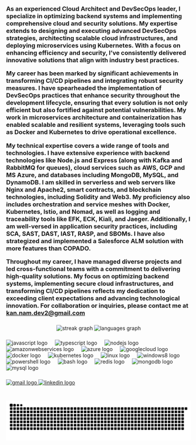 <h3 align="left">As an experienced Cloud Architect and DevSecOps leader, I specialize in optimizing backend systems and implementing comprehensive cloud and security solutions. My expertise extends to designing and executing advanced DevSecOps strategies, architecting scalable cloud infrastructures, and deploying microservices using Kubernetes. With a focus on enhancing efficiency and security, I’ve consistently delivered innovative solutions that align with industry best practices.<br>

My career has been marked by significant achievements in transforming CI/CD pipelines and integrating robust security measures. I have spearheaded the implementation of DevSecOps practices that enhance security throughout the development lifecycle, ensuring that every solution is not only efficient but also fortified against potential vulnerabilities. My work in microservices architecture and containerization has enabled scalable and resilient systems, leveraging tools such as Docker and Kubernetes to drive operational excellence.<br>

My technical expertise covers a wide range of tools and technologies. I have extensive experience with backend technologies like Node.js and Express (along with Kafka and RabbitMQ for queues), cloud services such as AWS, GCP and MS Azure, and databases including MongoDB, MySQL, and DynamoDB. I am skilled in serverless and web servers like Nginx and Apache2, smart contracts, and blockchain technologies, including Solidity and Web3. My proficiency also includes orchestration and service meshes with Docker, Kubernetes, Istio, and Nomad, as well as logging and traceability tools like EFK, ECK, Kiali, and Jaeger. Additionally, I am well-versed in application security practices, including SCA, SAST, DAST, IAST, RASP, and SBOMs. I have also strategized and implemented a Salesforce ALM solution with more features than COPADO.<br>

Throughout my career, I have managed diverse projects and led cross-functional teams with a commitment to delivering high-quality solutions. My focus on optimizing backend systems, implementing secure cloud infrastructures, and transforming CI/CD pipelines reflects my dedication to exceeding client expectations and advancing technological innovation. For collaboration or inquiries, please contact me at kan.nam.dev2@gmail.com</h3>

###

<div align="center">
  <img src="https://streak-stats.demolab.com?user=Pyronewbic&locale=en&mode=daily&theme=dark&hide_border=false&border_radius=5" height="150" alt="streak graph"  />
  <img src="https://github-readme-stats.vercel.app/api/top-langs?username=Pyronewbic&locale=en&hide_title=false&layout=compact&card_width=320&langs_count=5&theme=dark&hide_border=false" height="150" alt="languages graph"  />
</div>

###

<div align="left">
  <img src="https://cdn.jsdelivr.net/gh/devicons/devicon/icons/javascript/javascript-original.svg" height="30" alt="javascript logo"  />
  <img width="12" />
  <img src="https://cdn.jsdelivr.net/gh/devicons/devicon/icons/typescript/typescript-original.svg" height="30" alt="typescript logo"  />
  <img width="12" />
  <img src="https://cdn.jsdelivr.net/gh/devicons/devicon/icons/nodejs/nodejs-original.svg" height="30" alt="nodejs logo"  />
  <img width="12" />
  <img src="https://skillicons.dev/icons?i=aws" height="30" alt="amazonwebservices logo"  />
  <img width="12" />
  <img src="https://cdn.jsdelivr.net/gh/devicons/devicon/icons/azure/azure-original.svg" height="30" alt="azure logo"  />
  <img width="12" />
  <img src="https://cdn.jsdelivr.net/gh/devicons/devicon/icons/googlecloud/googlecloud-original.svg" height="30" alt="googlecloud logo"  />
  <img width="12" />
  <img src="https://cdn.jsdelivr.net/gh/devicons/devicon/icons/docker/docker-original.svg" height="30" alt="docker logo"  />
  <img width="12" />
  <img src="https://cdn.jsdelivr.net/gh/devicons/devicon/icons/kubernetes/kubernetes-plain.svg" height="30" alt="kubernetes logo"  />
  <img width="12" />
  <img src="https://cdn.jsdelivr.net/gh/devicons/devicon/icons/linux/linux-original.svg" height="30" alt="linux logo"  />
  <img width="12" />
  <img src="https://cdn.jsdelivr.net/gh/devicons/devicon/icons/windows8/windows8-original.svg" height="30" alt="windows8 logo"  />
  <img width="12" />
  <img src="https://cdn.simpleicons.org/powershell/5391FE" height="30" alt="powershell logo"  />
  <img width="12" />
  <img src="https://skillicons.dev/icons?i=bash" height="30" alt="bash logo"  />
  <img width="12" />
  <img src="https://cdn.jsdelivr.net/gh/devicons/devicon/icons/redis/redis-original.svg" height="30" alt="redis logo"  />
  <img width="12" />
  <img src="https://cdn.jsdelivr.net/gh/devicons/devicon/icons/mongodb/mongodb-original.svg" height="30" alt="mongodb logo"  />
  <img width="12" />
  <img src="https://cdn.jsdelivr.net/gh/devicons/devicon/icons/mysql/mysql-original.svg" height="30" alt="mysql logo"  />
</div>

###

<div align="left">
  <a href="mailto:kan.nam.dev.2@gmail.com" target="_blank">
    <img src="https://img.shields.io/static/v1?message=Gmail&logo=gmail&label=&color=D14836&logoColor=white&labelColor=&style=for-the-badge" height="35" alt="gmail logo"  />
  </a>
  <a href="https://www.linkedin.com/in/kanishka-nambiar/" target="_blank">
    <img src="https://img.shields.io/static/v1?message=LinkedIn&logo=linkedin&label=&color=0077B5&logoColor=white&labelColor=&style=for-the-badge" height="35" alt="linkedin logo"  />
  </a>
</div>

###

<br clear="both">

<img src="https://raw.githubusercontent.com/Pyronewbic/Pyronewbic/output/snake.svg" alt="Snake animation" />

###

